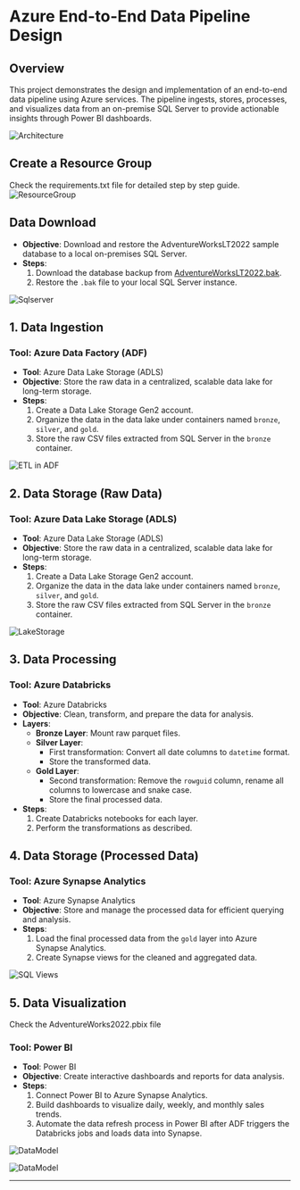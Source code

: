 # Azure End-to-End Data Pipeline Design

## Overview
This project demonstrates the design and implementation of an end-to-end data pipeline using Azure services. The pipeline ingests, stores, processes, and visualizes data from an on-premise SQL Server to provide actionable insights through Power BI dashboards.

![Architecture](./data_files/architecture.jpg)


## Create a Resource Group
Check the requirements.txt file for detailed step by step guide.
![ResourceGroup](./data_files/resourcegroup.png)

 ## Data Download
   - **Objective**: Download and restore the AdventureWorksLT2022 sample database to a local on-premises SQL Server.
   - **Steps**:
     1. Download the database backup from [AdventureWorksLT2022.bak](https://github.com/Microsoft/sql-server-samples/releases/download/adventureworks/AdventureWorksLT2022.bak).
     2. Restore the `.bak` file to your local SQL Server instance.

![Sqlserver](./data_files/onpremserver.png)


## 1. Data Ingestion

### Tool: Azure Data Factory (ADF)
   - **Tool**: Azure Data Lake Storage (ADLS)
   - **Objective**: Store the raw data in a centralized, scalable data lake for long-term storage.
   - **Steps**:
     1. Create a Data Lake Storage Gen2 account.
     2. Organize the data in the data lake under containers named `bronze`, `silver`, and `gold`.
     3. Store the raw CSV files extracted from SQL Server in the `bronze` container.

![ETL in ADF](./data_files/ETLinADF.png)

## 2. Data Storage (Raw Data)

### Tool: Azure Data Lake Storage (ADLS)
   - **Tool**: Azure Data Lake Storage (ADLS)
   - **Objective**: Store the raw data in a centralized, scalable data lake for long-term storage.
   - **Steps**:
     1. Create a Data Lake Storage Gen2 account.
     2. Organize the data in the data lake under containers named `bronze`, `silver`, and `gold`.
     3. Store the raw CSV files extracted from SQL Server in the `bronze` container.

![LakeStorage](./data_files/lakestorage.png)

  
## 3. Data Processing

### Tool: Azure Databricks
   - **Tool**: Azure Databricks
   - **Objective**: Clean, transform, and prepare the data for analysis.
   - **Layers**:
     - **Bronze Layer**: Mount raw parquet files.
     - **Silver Layer**: 
       - First transformation: Convert all date columns to `datetime` format.
       - Store the transformed data.
     - **Gold Layer**:
       - Second transformation: Remove the `rowguid` column, rename all columns to lowercase and snake case.
       - Store the final processed data.
   - **Steps**:
     1. Create Databricks notebooks for each layer.
     2. Perform the transformations as described.

## 4. Data Storage (Processed Data)

### Tool: Azure Synapse Analytics
   - **Tool**: Azure Synapse Analytics
   - **Objective**: Store and manage the processed data for efficient querying and analysis.
   - **Steps**:
     1. Load the final processed data from the `gold` layer into Azure Synapse Analytics.
     2. Create Synapse views for the cleaned and aggregated data.

![SQL Views](./data_files/viewsASA.png)

## 5. Data Visualization
 Check the AdventureWorks2022.pbix file
### Tool: Power BI
   - **Tool**: Power BI
   - **Objective**: Create interactive dashboards and reports for data analysis.
   - **Steps**:
     1. Connect Power BI to Azure Synapse Analytics.
     2. Build dashboards to visualize daily, weekly, and monthly sales trends.
     3. Automate the data refresh process in Power BI after ADF triggers the Databricks jobs and loads data into Synapse.

![DataModel](./data_files/adventureworks2022.png)

![DataModel](./data_files/datamodel.png)

---




